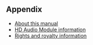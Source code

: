 Appendix
---------

* [About this manual](appx/about-manual)
* [HD Audio Module information](appx/hd-audio-modules)
* [Rights and royalty information](appx/rights-royalties)